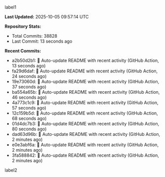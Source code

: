 
label1 
<!-- ACTIVITY_START -->
**Last Updated:** 2025-10-05 09:57:14 UTC

**Repository Stats:**
- Total Commits: 38828
- Last Commit: 13 seconds ago

**Recent Commits:**
- a2b50d2b1: 🤖 Auto-update README with recent activity (GitHub Action, 13 seconds ago)
- fa29d6daf: 🤖 Auto-update README with recent activity (GitHub Action, 24 seconds ago)
- 19e73060d: 🤖 Auto-update README with recent activity (GitHub Action, 37 seconds ago)
- ba554a65b: 🤖 Auto-update README with recent activity (GitHub Action, 46 seconds ago)
- 4a773c1c9: 🤖 Auto-update README with recent activity (GitHub Action, 57 seconds ago)
- 12c159b5d: 🤖 Auto-update README with recent activity (GitHub Action, 68 seconds ago)
- 01d4dc7b3: 🤖 Auto-update README with recent activity (GitHub Action, 80 seconds ago)
- dad63d96b: 🤖 Auto-update README with recent activity (GitHub Action, 2 minutes ago)
- e0e3abf6a: 🤖 Auto-update README with recent activity (GitHub Action, 2 minutes ago)
- 3fa588842: 🤖 Auto-update README with recent activity (GitHub Action, 2 minutes ago)
<!-- ACTIVITY_END -->

label2
